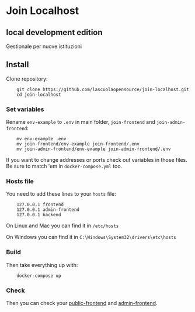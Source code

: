 # Join Localhost
## local development edition

Gestionale per nuove istituzioni

## Install

Clone repository:
        
        git clone https://github.com/lascuolaopensource/join-localhost.git
        cd join-localhost

### Set variables

Rename `env-example` to `.env` in main folder, `join-frontend` and `join-admin-frontend`:

        mv env-example .env
        mv join-frontend/env-example join-frontend/.env
        mv join-admin-frontend/env-example join-admin-frontend/.env

If you want to change addresses or ports check out variables in those files. Be sure to match 'em in `docker-compose.yml` too.

### Hosts file

You need to add these lines to your `hosts` file:

        127.0.0.1 frontend
        127.0.0.1 admin-frontend
        127.0.0.1 backend

On Linux and Mac you can find it in `/etc/hosts`

On Windows you can find it in `C:\Windows\System32\drivers\etc\hosts`

### Build
        
Then take everything up with:

        docker-compose up
        
### Check
Then you can check your [public-frontend](http://frontend:1234) and [admin-frontend](http://admin-frontend:1235).
